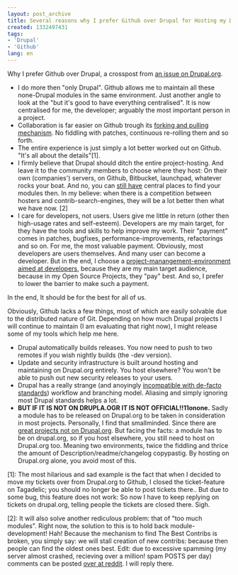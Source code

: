 ```yaml
---
layout: post_archive
title: Several reasons why I prefer Github over Drupal for Hosting my Drupal Projects.
created: 1332497431
tags:
- 'Drupal'
- 'Github'
lang: en
---
```

Why I prefer Github over Drupal, a crosspost from [an issue on Drupal.org](https://drupal.org/node/1494882#comment-5769558).

* I do more then "only Drupal". Github allows me to maintain all these none-Drupal modules in the same environment. Just another angle to look at the "but it's good to have everything centralised". It is now centralised for me, the developer; arguably the most important person in a project.
* Collaboration is far easier on Github trough its [forking and pulling mechanism](http://help.github.com/send-pull-requests/). No fiddling with patches, continuous re-rolling them and so forth.
* The entire experience is just simply a lot better worked out on Github. "It's all about the details"[1].
* I firmly believe that Drupal should ditch the entire project-hosting. And leave it to the community members to choose where they host: On their own (companies') servers, on Github, Bitbucket, launchpad, whatever rocks your boat. And no, you can [still have](https://www.ruby-toolbox.com/) central places to find your modules then. In my believe: when there is a competition between hosters and contrib-search-engines, they will be a lot better then what we have now. [2]
* I care for developers, not users. Users give me little in return (other then high-usage rates and self-esteem). Developers are my main target, for they have the tools and skills to help improve my work. Their "payment" comes in patches, bugfixes, performance-improvements, refactorings and so on. For me, the most valuable payment. Obviously, most developers are users themselves. And many user can become a developer. But in the end, I choose a [project-manangement-environment aimed at developers](https://github.com/about), because they are my main target audience, because in my Open Source Projects, they "pay" best. And so, I prefer to lower the barrier to make such a payment.

In the end, It should be for the best for all of us.

Obviously, Github lacks a few things, most of which are easily solvable due to the distributed nature of Git. Depending on how much Drupal projects I will continue to maintain (I am evaluating that right now), I might release some of my tools which help me here.

* Drupal automatically builds releases. You now need to push to two remotes if you wish nightly builds (the -dev version).
* Update and security infrastructure is built around hosting and maintaining on Drupal.org entirely. You host elsewhere? You won't be able to push out new security releases to your users.
* Drupal has a really strange (and anoyingly [incompatible with de-facto standards](http://nvie.com/posts/a-successful-git-branching-model/)) workflow and branching model. Aliasing and simply ignoring most Drupal standards helps a lot.
* **BUT IF IT IS NOT ON DRUPLA.OGR IT IS NOT OFFICIAL!!11onone.** Sadly a module has to be released on Drupal.org to be taken in consideration in most projects. Personally, I find that smallminded. Since there are [great projects not on Drupal.org](https://twitter.com/#!/github_drupal). But facing the facts: a module has to be on drupal.org, so if you host elsewhere, you still need to host on Drupal.org too. Meaning two environments, twice the fiddling and thrice the amount of Description/readme/changelog copypastig. By hosting on Drupal.org alone, you avoid most of this.

[1]: The most hilarious and sad example is the fact that when I decided to move my tickets over from Drupal.org to Github, I closed the ticket-feature on Tagadelic; you should no longer be able to post tickets there.. But due to some bug, this feature does not work: So now I have to keep replying on tickets on drupal.org, telling people the tickets are closed there. Sigh.

[2]: It will also solve another rediculous problem: that of "too much modules". Right now, the solution to this is to hold back module-development! Hah! Because the mechanism to find The Best Contribs is broken, you simply say: we will stall creation of new contribs: because then people can find the oldest ones best. Edit: due to excessive spamming (my server almost crashed, recieving over a million! spam POSTS per day) comments can be posted [over at reddit](http://www.reddit.com/r/drupal/comments/r9sjz/several_reasons_why_i_prefer_github_over_drupal/). I will reply there.
